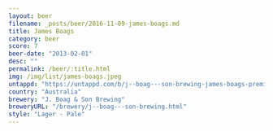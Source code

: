 ```yaml
---
layout: beer
filename: _posts/beer/2016-11-09-james-boags.md
title: James Boags
category: beer
score: 7
beer-date: "2013-02-01"
desc: ""
permalink: /beer/:title.html
img: /img/list/james-boags.jpeg
untappd: "https://untappd.com/b/j--boag---son-brewing-james-boags-premium-lager/5982"
country: "Australia"
brewery: "J. Boag & Son Brewing"
breweryURL: "/brewery/j--boag---son-brewing.html"
style: "Lager - Pale"
---
```

